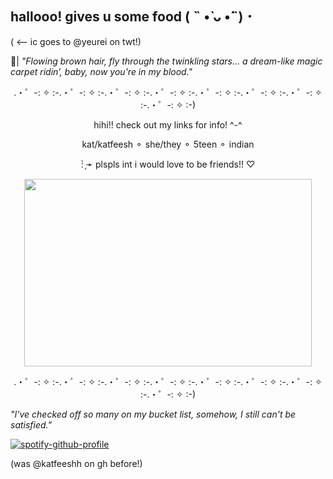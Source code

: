## hallooo! gives u some food ( ˵ •̀ ᴗ •́˵) ･
( <-- ic goes to @yeurei on twt!)

🌹| *"Flowing brown hair, fly through the twinkling stars...
a dream-like magic carpеt ridin’, baby, now you're in my blood."*

<p align="center"> .・゜-: ✧ :-.・゜-: ✧ :-.・゜-: ✧ :-.・゜-: ✧ :-.・゜-: ✧ :-.・゜-: ✧ :-.・゜-: ✧ :-.・゜-: ✧ :-)
 </p>

 
 <p align="center"> hihi!! check out my links for info! ^-^ </p>

 <p align="center">kat/katfeesh ⚬ she/they ⚬ 5teen ⚬ indian  </p>
 <p align="center">  : ̗̀➛ plspls int i would love to be friends!! ♡  </p>


 <p align="center">
  <img width="460" height="300" src="https://github.com/user-attachments/assets/82d597b3-6a40-4890-9015-7d3b80e47e92">
</p>
 <p align="center"> .・゜-: ✧ :-.・゜-: ✧ :-.・゜-: ✧ :-.・゜-: ✧ :-.・゜-: ✧ :-.・゜-: ✧ :-.・゜-: ✧ :-.・゜-: ✧ :-)
 </p>


*"I've checked off so many on my bucket list, somehow, I still can't be satisfied."* 


[![spotify-github-profile](https://spotify-github-profile.kittinanx.com/api/view?uid=31iuz3le4lw7j2zss5g62vcg3h6u&cover_image=false&theme=default&show_offline=false&background_color=5c0700&interchange=true&bar_color=5a1c00&bar_color_cover=false)](https://spotify-github-profile.kittinanx.com/api/view?uid=31iuz3le4lw7j2zss5g62vcg3h6u&redirect=true)

(was @katfeeshh on gh before!)

